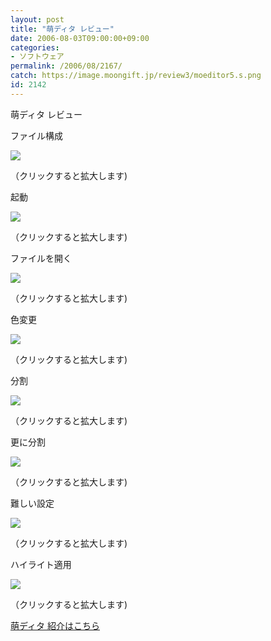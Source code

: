 ```yaml
---
layout: post
title: "萌ディタ レビュー"
date: 2006-08-03T09:00:00+09:00
categories:
- ソフトウェア
permalink: /2006/08/2167/
catch: https://image.moongift.jp/review3/moeditor5.s.png
id: 2142
---
```

萌ディタ レビュー  
<!--more-->

ファイル構成

  

[![](https://image.moongift.jp/review3/moeditor1.s.png)](https://image.moongift.jp/review3/moeditor1.png)  
  
（クリックすると拡大します)

  

起動

  

[![](https://image.moongift.jp/review3/moeditor2.s.png)](https://image.moongift.jp/review3/moeditor2.png)  
  
（クリックすると拡大します)

  

ファイルを開く

  

[![](https://image.moongift.jp/review3/moeditor3.s.png)](https://image.moongift.jp/review3/moeditor3.png)  
  
（クリックすると拡大します)

  

色変更

  

[![](https://image.moongift.jp/review3/moeditor4.s.png)](https://image.moongift.jp/review3/moeditor4.png)  
  
（クリックすると拡大します)

  

分割

  

[![](https://image.moongift.jp/review3/moeditor5.s.png)](https://image.moongift.jp/review3/moeditor5.png)  
  
（クリックすると拡大します)

  

更に分割

  

[![](https://image.moongift.jp/review3/moeditor6.s.png)](https://image.moongift.jp/review3/moeditor6.png)  
  
（クリックすると拡大します)

  

難しい設定

  

[![](https://image.moongift.jp/review3/moeditor8.s.png)](https://image.moongift.jp/review3/moeditor8.png)  
  
（クリックすると拡大します)

  

ハイライト適用

  

[![](https://image.moongift.jp/review3/moeditor9.s.png)](https://image.moongift.jp/review3/moeditor9.png)  
  
（クリックすると拡大します)

  

[萌ディタ 紹介はこちら](http://fw.moongift.jp/intro/i-2158.html)

